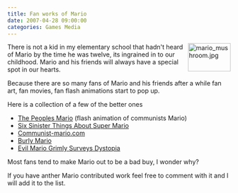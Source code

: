 ```yaml
---
title: Fan works of Mario 
date: 2007-04-28 09:00:00
categories: Games Media
---
```

<img src="/public/uploads/2007/04/mario_mushroom.jpg" alt="mario_mushroom.jpg" title="mario_mushroom.jpg" align="right" border="0" height="64" width="96" />There is not a kid in my elementary school that hadn't heard of Mario by the time he was twelve, its ingrained in to our childhood.  Mario and his friends will always have a special spot in our hearts.

Because there are so many fans of Mario and his friends after a while fan art, fan movies, fan flash animations start to pop up.

Here is a collection of a few of the better ones
<ul>
	<li><a href="http://www.88by31.com/flashman/thepeoplesmario.swf">The Peoples Mario</a> (flash animation of communists Mario)</li>
	<li><a href="http://www.destructoid.com/six-sinister-things-about-super-mario-28654.phtml">Six Sinister Things About Super Mario</a></li>
	<li><a href="http://www.communist-mario.com/">Communist-mario.com</a></li>
	<li><a href="http://community.livejournal.com/lifemetercomics/26917.html">Burly Mario </a></li>
	<li><a href="http://kotaku.com/gaming/mario/evil-mario-grimly-surveys-dystopia-205709.php">Evil Mario Grimly Surveys Dystopia</a></li>
</ul>
Most fans tend to make Mario out to be a bad buy, I wonder why?

If you have anther Mario contributed work feel free to comment with it and I will add it to the list.
